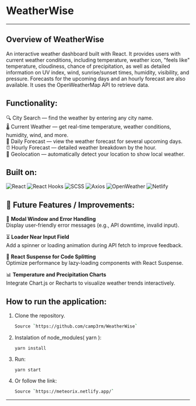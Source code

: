 # WeatherWise 
***
## Overview of WeatherWise

An interactive weather dashboard built with React. It provides users with current weather conditions, including temperature, weather icon, "feels like" temperature, cloudiness, chance of precipitation, as well as detailed information on UV index, wind, sunrise/sunset times, humidity, visibility, and pressure. Forecasts for the upcoming days and an hourly forecast are also available. It uses the OpenWeatherMap API to retrieve data.

## Functionality:
🔍 City Search — find the weather by entering any city name.  
🌡️ Current Weather — get real-time temperature, weather conditions, humidity, wind, and more.  
📅 Daily Forecast — view the weather forecast for several upcoming days.  
⏰ Hourly Forecast — detailed weather breakdown by the hour.  
📍 Geolocation — automatically detect your location to show local weather.  

## Built on:
![React](https://img.shields.io/badge/-React-blue?logo=react&logoColor=white)
![React Hooks](https://img.shields.io/badge/-React%20Hooks-blue?logo=react&logoColor=white)
![SCSS](https://img.shields.io/badge/-SCSS-cc6699?logo=sass&logoColor=white)
![Axios](https://img.shields.io/badge/-Axios-671ddf?logo=axios&logoColor=white)
![OpenWeather](https://img.shields.io/badge/-OpenWeather-orange?logo=OpenWeather&logoColor=white)
![Netlify](https://img.shields.io/badge/-Netlify-00C7B7?logo=netlify&logoColor=white)

## 🚀 Future Features / Improvements:
🔧 **Modal Window and Error Handling**  
Display user-friendly error messages (e.g., API downtime, invalid input).  

⏳ **Loader Near Input Field**  
Add a spinner or loading animation during API fetch to improve feedback.  

🧩 **React Suspense for Code Splitting**  
Optimize performance by lazy-loading components with React Suspense.  

📊 **Temperature and Precipitation Charts**  
Integrate Chart.js or Recharts to visualize weather trends interactively.  


## How to run the application:

 1. Clone the repository.
    ```bash
    Source `https://github.com/camp3rm/WeatherWise`
    ```
 2. Instalation of node_modules( yarn ):
    ```
    yarn install
    ```
 3. Run:
    ```
    yarn start
    ```
 4. Or follow the link:
    ```bash
    Source `https://meteorix.netlify.app/`
    ```
***
